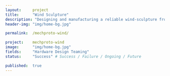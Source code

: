 ```yaml
---
layout: 	project
title: 		"Wind Sculpture"
description: "Designing and manufacturing a reliable wind-sculpture from scratch"
header-img: "img/home-bg.jpg"

permalink: 	/mechproto-wind/

project:	mechproto-wind
image:		"img/home-bg.jpg"
fields: 	"Hardware Design Teaming"
status: 	"Success" # Success / Failure / Ongoing / Future

published:	true
---
```





